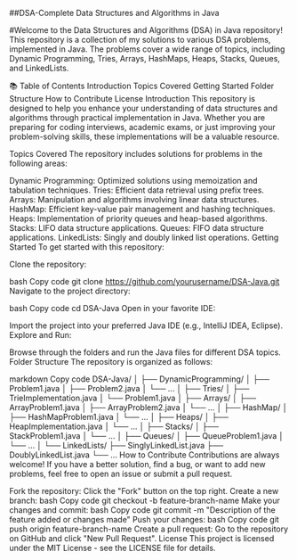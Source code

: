 ##DSA-Complete
Data Structures and Algorithms in Java



#Welcome to the Data Structures and Algorithms (DSA) in Java repository! This repository is a collection of my solutions to various DSA problems, implemented in Java. The problems cover a wide range of topics, including Dynamic Programming, Tries, Arrays, HashMaps, Heaps, Stacks, Queues, and LinkedLists.

📚 Table of Contents
Introduction
Topics Covered
Getting Started
Folder Structure
How to Contribute
License
Introduction
This repository is designed to help you enhance your understanding of data structures and algorithms through practical implementation in Java. Whether you are preparing for coding interviews, academic exams, or just improving your problem-solving skills, these implementations will be a valuable resource.

Topics Covered
The repository includes solutions for problems in the following areas:

Dynamic Programming: Optimized solutions using memoization and tabulation techniques.
Tries: Efficient data retrieval using prefix trees.
Arrays: Manipulation and algorithms involving linear data structures.
HashMap: Efficient key-value pair management and hashing techniques.
Heaps: Implementation of priority queues and heap-based algorithms.
Stacks: LIFO data structure applications.
Queues: FIFO data structure applications.
LinkedLists: Singly and doubly linked list operations.
Getting Started
To get started with this repository:

Clone the repository:

bash
Copy code
git clone https://github.com/yourusername/DSA-Java.git
Navigate to the project directory:

bash
Copy code
cd DSA-Java
Open in your favorite IDE:

Import the project into your preferred Java IDE (e.g., IntelliJ IDEA, Eclipse).
Explore and Run:

Browse through the folders and run the Java files for different DSA topics.
Folder Structure
The repository is organized as follows:

markdown
Copy code
DSA-Java/
│
├── DynamicProgramming/
│   ├── Problem1.java
│   ├── Problem2.java
│   └── ...
│
├── Tries/
│   ├── TrieImplementation.java
│   └── Problem1.java
│
├── Arrays/
│   ├── ArrayProblem1.java
│   ├── ArrayProblem2.java
│   └── ...
│
├── HashMap/
│   ├── HashMapProblem1.java
│   └── ...
│
├── Heaps/
│   ├── HeapImplementation.java
│   └── ...
│
├── Stacks/
│   ├── StackProblem1.java
│   └── ...
│
├── Queues/
│   ├── QueueProblem1.java
│   └── ...
│
└── LinkedLists/
    ├── SinglyLinkedList.java
    ├── DoublyLinkedList.java
    └── ...
How to Contribute
Contributions are always welcome! If you have a better solution, find a bug, or want to add new problems, feel free to open an issue or submit a pull request.

Fork the repository:
Click the "Fork" button on the top right.
Create a new branch:
bash
Copy code
git checkout -b feature-branch-name
Make your changes and commit:
bash
Copy code
git commit -m "Description of the feature added or changes made"
Push your changes:
bash
Copy code
git push origin feature-branch-name
Create a pull request:
Go to the repository on GitHub and click "New Pull Request".
License
This project is licensed under the MIT License - see the LICENSE file for details.
